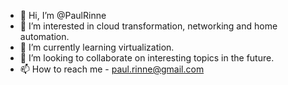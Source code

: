 - 👋 Hi, I’m @PaulRinne
- 👀 I’m interested in cloud transformation, networking and home automation. 
- 🌱 I’m currently learning virtualization.
- 💞️ I’m looking to collaborate on interesting topics in the future.
- 📫 How to reach me - paul.rinne@gmail.com

<!---
PaulRinne/PaulRinne is a ✨ special ✨ repository because its `README.md` (this file) appears on your GitHub profile.
You can click the Preview link to take a look at your changes.
--->
